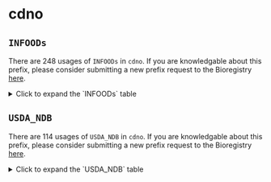 # cdno

## `INFOODs`

There are 248 usages of `INFOODs` in `cdno`.
If you are knowledgable about this prefix, please consider submitting a new prefix
request to the Bioregistry [here](https://github.com/biopragmatics/bioregistry/issues/new?assignees=cthoyt&labels=New%2CPrefix&template=new-prefix.yml&title=%5BResource%5D%3A%20INFOODs).

<details>
<summary>Click to expand the `INFOODs` table</summary>

| curie               |   usages | nodes                                                                                                                                                                                                                                                                                                                |
|---------------------|----------|----------------------------------------------------------------------------------------------------------------------------------------------------------------------------------------------------------------------------------------------------------------------------------------------------------------------|
| INFOODs: GLUS       |        8 | [CDNO:0200013](http://purl.obolibrary.org/obo/CDNO_0200013), [CDNO:0200482](http://purl.obolibrary.org/obo/CDNO_0200482), [CDNO:0200483](http://purl.obolibrary.org/obo/CDNO_0200483), [CDNO:0200484](http://purl.obolibrary.org/obo/CDNO_0200484), [CDNO:0200486](http://purl.obolibrary.org/obo/CDNO_0200486), ... |
| INFOODs: XYLFB      |        5 | [CDNO:0200019](http://purl.obolibrary.org/obo/CDNO_0200019), [CDNO:0200492](http://purl.obolibrary.org/obo/CDNO_0200492), [CDNO:0200510](http://purl.obolibrary.org/obo/CDNO_0200510), [CDNO:0200512](http://purl.obolibrary.org/obo/CDNO_0200512), [CDNO:0200516](http://purl.obolibrary.org/obo/CDNO_0200516), ... |
| INFOODs: GALS       |        5 | [CDNO:0200021](http://purl.obolibrary.org/obo/CDNO_0200021), [CDNO:0200494](http://purl.obolibrary.org/obo/CDNO_0200494), [CDNO:0200496](http://purl.obolibrary.org/obo/CDNO_0200496), [CDNO:0200500](http://purl.obolibrary.org/obo/CDNO_0200500), [CDNO:0200504](http://purl.obolibrary.org/obo/CDNO_0200504), ... |
| INFOODs: FRUS       |        5 | [CDNO:0200485](http://purl.obolibrary.org/obo/CDNO_0200485), [CDNO:0200498](http://purl.obolibrary.org/obo/CDNO_0200498), [CDNO:0200502](http://purl.obolibrary.org/obo/CDNO_0200502), [CDNO:0200506](http://purl.obolibrary.org/obo/CDNO_0200506), [CDNO:0200518](http://purl.obolibrary.org/obo/CDNO_0200518), ... |
| INFOODs: GLUFB      |        4 | [CDNO:0200507](http://purl.obolibrary.org/obo/CDNO_0200507), [CDNO:0200509](http://purl.obolibrary.org/obo/CDNO_0200509), [CDNO:0200511](http://purl.obolibrary.org/obo/CDNO_0200511), [CDNO:0200513](http://purl.obolibrary.org/obo/CDNO_0200513)                                                                   |
| INFOODs: GALAAC     |        3 | [CDNO:0200017](http://purl.obolibrary.org/obo/CDNO_0200017), [CDNO:0200487](http://purl.obolibrary.org/obo/CDNO_0200487), [CDNO:0200490](http://purl.obolibrary.org/obo/CDNO_0200490)                                                                                                                                |
| INFOODs: MANFB      |        3 | [CDNO:0200022](http://purl.obolibrary.org/obo/CDNO_0200022), [CDNO:0200508](http://purl.obolibrary.org/obo/CDNO_0200508), [CDNO:0200514](http://purl.obolibrary.org/obo/CDNO_0200514)                                                                                                                                |
| INFOODs: RAFS       |        3 | [CDNO:0200029](http://purl.obolibrary.org/obo/CDNO_0200029), [CDNO:0200030](http://purl.obolibrary.org/obo/CDNO_0200030), [CDNO:0200495](http://purl.obolibrary.org/obo/CDNO_0200495)                                                                                                                                |
| INFOODs: TAN        |        3 | [CDNO:0200222](http://purl.obolibrary.org/obo/CDNO_0200222), [CDNO:0200224](http://purl.obolibrary.org/obo/CDNO_0200224), [CDNO:0200225](http://purl.obolibrary.org/obo/CDNO_0200225)                                                                                                                                |
| INFOODs: INULN      |        2 | [CDNO:0200011](http://purl.obolibrary.org/obo/CDNO_0200011), [CDNO:0200517](http://purl.obolibrary.org/obo/CDNO_0200517)                                                                                                                                                                                             |
| INFOODs: FUCOS      |        2 | [CDNO:0200018](http://purl.obolibrary.org/obo/CDNO_0200018), [CDNO:0200491](http://purl.obolibrary.org/obo/CDNO_0200491)                                                                                                                                                                                             |
| INFOODs: ARAFB      |        2 | [CDNO:0200020](http://purl.obolibrary.org/obo/CDNO_0200020), [CDNO:0200515](http://purl.obolibrary.org/obo/CDNO_0200515)                                                                                                                                                                                             |
| INFOODs: VERS       |        2 | [CDNO:0200032](http://purl.obolibrary.org/obo/CDNO_0200032), [CDNO:0200503](http://purl.obolibrary.org/obo/CDNO_0200503)                                                                                                                                                                                             |
| INFOODs: CARTB      |        2 | [CDNO:0200198](http://purl.obolibrary.org/obo/CDNO_0200198), [CDNO:0200199](http://purl.obolibrary.org/obo/CDNO_0200199)                                                                                                                                                                                             |
| INFOODs: EPICATEGC  |        2 | [CDNO:0200231](http://purl.obolibrary.org/obo/CDNO_0200231), [CDNO:0200326](http://purl.obolibrary.org/obo/CDNO_0200326)                                                                                                                                                                                             |
| INFOODs: FLAVD      |        2 | [CDNO:0200268](http://purl.obolibrary.org/obo/CDNO_0200268), [CDNO:0200269](http://purl.obolibrary.org/obo/CDNO_0200269)                                                                                                                                                                                             |
| INFOODs: GALCATEGC  |        2 | [CDNO:0200321](http://purl.obolibrary.org/obo/CDNO_0200321), [CDNO:0200324](http://purl.obolibrary.org/obo/CDNO_0200324)                                                                                                                                                                                             |
| INFOODs: EPICATEC   |        2 | [CDNO:0200322](http://purl.obolibrary.org/obo/CDNO_0200322), [CDNO:0200323](http://purl.obolibrary.org/obo/CDNO_0200323)                                                                                                                                                                                             |
| INFOODs: ARAN       |        2 | [CDNO:0200454](http://purl.obolibrary.org/obo/CDNO_0200454), [CDNO:0200479](http://purl.obolibrary.org/obo/CDNO_0200479)                                                                                                                                                                                             |
| INFOODs: GALMN      |        2 | [CDNO:0200459](http://purl.obolibrary.org/obo/CDNO_0200459), [CDNO:0200480](http://purl.obolibrary.org/obo/CDNO_0200480)                                                                                                                                                                                             |
| INFOODs: AMYP       |        2 | [CDNO:0200460](http://purl.obolibrary.org/obo/CDNO_0200460), [CDNO:0200469](http://purl.obolibrary.org/obo/CDNO_0200469)                                                                                                                                                                                             |
| INFOODs: AMYS       |        2 | [CDNO:0200461](http://purl.obolibrary.org/obo/CDNO_0200461), [CDNO:0200470](http://purl.obolibrary.org/obo/CDNO_0200470)                                                                                                                                                                                             |
| INFOODs: MANN       |        2 | [CDNO:0200463](http://purl.obolibrary.org/obo/CDNO_0200463), [CDNO:0200473](http://purl.obolibrary.org/obo/CDNO_0200473)                                                                                                                                                                                             |
| INFOODs: GALTN      |        2 | [CDNO:0200466](http://purl.obolibrary.org/obo/CDNO_0200466), [CDNO:0200481](http://purl.obolibrary.org/obo/CDNO_0200481)                                                                                                                                                                                             |
| INFOODs: XYLN       |        2 | [CDNO:0200467](http://purl.obolibrary.org/obo/CDNO_0200467), [CDNO:0200474](http://purl.obolibrary.org/obo/CDNO_0200474)                                                                                                                                                                                             |
| INFOODs: WATER      |        1 | [CDNO:0200002](http://purl.obolibrary.org/obo/CDNO_0200002)                                                                                                                                                                                                                                                          |
| INFOODs: DM         |        1 | [CDNO:0200003](http://purl.obolibrary.org/obo/CDNO_0200003)                                                                                                                                                                                                                                                          |
| INFOODs: ASH        |        1 | [CDNO:0200004](http://purl.obolibrary.org/obo/CDNO_0200004)                                                                                                                                                                                                                                                          |
| INFOODs: POLYSAC    |        1 | [CDNO:0200006](http://purl.obolibrary.org/obo/CDNO_0200006)                                                                                                                                                                                                                                                          |
| INFOODs: STARCH     |        1 | [CDNO:0200007](http://purl.obolibrary.org/obo/CDNO_0200007)                                                                                                                                                                                                                                                          |
| INFOODs: PECT       |        1 | [CDNO:0200008](http://purl.obolibrary.org/obo/CDNO_0200008)                                                                                                                                                                                                                                                          |
| INFOODs: CELLU      |        1 | [CDNO:0200009](http://purl.obolibrary.org/obo/CDNO_0200009)                                                                                                                                                                                                                                                          |
| INFOODs: HEMCEL     |        1 | [CDNO:0200010](http://purl.obolibrary.org/obo/CDNO_0200010)                                                                                                                                                                                                                                                          |
| INFOODs: MNSAC      |        1 | [CDNO:0200012](http://purl.obolibrary.org/obo/CDNO_0200012)                                                                                                                                                                                                                                                          |
| INFOODs: FRUFB      |        1 | [CDNO:0200014](http://purl.obolibrary.org/obo/CDNO_0200014)                                                                                                                                                                                                                                                          |
| INFOODs: RHAFB      |        1 | [CDNO:0200015](http://purl.obolibrary.org/obo/CDNO_0200015)                                                                                                                                                                                                                                                          |
| INFOODs: RIBS       |        1 | [CDNO:0200023](http://purl.obolibrary.org/obo/CDNO_0200023)                                                                                                                                                                                                                                                          |
| INFOODs: DISAC      |        1 | [CDNO:0200024](http://purl.obolibrary.org/obo/CDNO_0200024)                                                                                                                                                                                                                                                          |
| INFOODs: SUCS       |        1 | [CDNO:0200025](http://purl.obolibrary.org/obo/CDNO_0200025)                                                                                                                                                                                                                                                          |
| INFOODs: TRES       |        1 | [CDNO:0200026](http://purl.obolibrary.org/obo/CDNO_0200026)                                                                                                                                                                                                                                                          |
| INFOODs: MALS       |        1 | [CDNO:0200027](http://purl.obolibrary.org/obo/CDNO_0200027)                                                                                                                                                                                                                                                          |
| INFOODs: OLSAC      |        1 | [CDNO:0200028](http://purl.obolibrary.org/obo/CDNO_0200028)                                                                                                                                                                                                                                                          |
| INFOODs: STASM      |        1 | [CDNO:0200031](http://purl.obolibrary.org/obo/CDNO_0200031)                                                                                                                                                                                                                                                          |
| INFOODs: CHOAVL-    |        1 | [CDNO:0200033](http://purl.obolibrary.org/obo/CDNO_0200033)                                                                                                                                                                                                                                                          |
| INFOODs: SUGAR      |        1 | [CDNO:0200034](http://purl.obolibrary.org/obo/CDNO_0200034)                                                                                                                                                                                                                                                          |
| INFOODs: FIBC       |        1 | [CDNO:0200035](http://purl.obolibrary.org/obo/CDNO_0200035)                                                                                                                                                                                                                                                          |
| INFOODs: FIBGLCSSOL |        1 | [CDNO:0200036](http://purl.obolibrary.org/obo/CDNO_0200036)                                                                                                                                                                                                                                                          |
| INFOODs: STARES4    |        1 | [CDNO:0200037](http://purl.obolibrary.org/obo/CDNO_0200037)                                                                                                                                                                                                                                                          |
| INFOODs: FIBINS     |        1 | [CDNO:0200038](http://purl.obolibrary.org/obo/CDNO_0200038)                                                                                                                                                                                                                                                          |
| INFOODs: FRUTNM     |        1 | [CDNO:0200039](http://purl.obolibrary.org/obo/CDNO_0200039)                                                                                                                                                                                                                                                          |
| INFOODs: PROT-      |        1 | [CDNO:0200040](http://purl.obolibrary.org/obo/CDNO_0200040)                                                                                                                                                                                                                                                          |
| INFOODs: PROTA      |        1 | [CDNO:0200041](http://purl.obolibrary.org/obo/CDNO_0200041)                                                                                                                                                                                                                                                          |
| INFOODs: ALBU       |        1 | [CDNO:0200042](http://purl.obolibrary.org/obo/CDNO_0200042)                                                                                                                                                                                                                                                          |
| INFOODs: GLOB       |        1 | [CDNO:0200043](http://purl.obolibrary.org/obo/CDNO_0200043)                                                                                                                                                                                                                                                          |
| INFOODs: GLUTN      |        1 | [CDNO:0200046](http://purl.obolibrary.org/obo/CDNO_0200046)                                                                                                                                                                                                                                                          |
| INFOODs: ALA        |        1 | [CDNO:0200047](http://purl.obolibrary.org/obo/CDNO_0200047)                                                                                                                                                                                                                                                          |
| INFOODs: ARG        |        1 | [CDNO:0200048](http://purl.obolibrary.org/obo/CDNO_0200048)                                                                                                                                                                                                                                                          |
| INFOODs: ASN        |        1 | [CDNO:0200049](http://purl.obolibrary.org/obo/CDNO_0200049)                                                                                                                                                                                                                                                          |
| INFOODs: ASP        |        1 | [CDNO:0200050](http://purl.obolibrary.org/obo/CDNO_0200050)                                                                                                                                                                                                                                                          |
| INFOODs: CYSTE      |        1 | [CDNO:0200051](http://purl.obolibrary.org/obo/CDNO_0200051)                                                                                                                                                                                                                                                          |
| INFOODs: GLU        |        1 | [CDNO:0200052](http://purl.obolibrary.org/obo/CDNO_0200052)                                                                                                                                                                                                                                                          |
| INFOODs: GLN        |        1 | [CDNO:0200053](http://purl.obolibrary.org/obo/CDNO_0200053)                                                                                                                                                                                                                                                          |
| INFOODs: GLY        |        1 | [CDNO:0200054](http://purl.obolibrary.org/obo/CDNO_0200054)                                                                                                                                                                                                                                                          |
| INFOODs: HIS        |        1 | [CDNO:0200055](http://purl.obolibrary.org/obo/CDNO_0200055)                                                                                                                                                                                                                                                          |
| INFOODs: HYP        |        1 | [CDNO:0200056](http://purl.obolibrary.org/obo/CDNO_0200056)                                                                                                                                                                                                                                                          |
| INFOODs: ILE        |        1 | [CDNO:0200057](http://purl.obolibrary.org/obo/CDNO_0200057)                                                                                                                                                                                                                                                          |
| INFOODs: LEU        |        1 | [CDNO:0200058](http://purl.obolibrary.org/obo/CDNO_0200058)                                                                                                                                                                                                                                                          |
| INFOODs: LYS        |        1 | [CDNO:0200059](http://purl.obolibrary.org/obo/CDNO_0200059)                                                                                                                                                                                                                                                          |
| INFOODs: MET        |        1 | [CDNO:0200060](http://purl.obolibrary.org/obo/CDNO_0200060)                                                                                                                                                                                                                                                          |
| INFOODs: PHE        |        1 | [CDNO:0200061](http://purl.obolibrary.org/obo/CDNO_0200061)                                                                                                                                                                                                                                                          |
| INFOODs: PRO        |        1 | [CDNO:0200062](http://purl.obolibrary.org/obo/CDNO_0200062)                                                                                                                                                                                                                                                          |
| INFOODs: SER        |        1 | [CDNO:0200063](http://purl.obolibrary.org/obo/CDNO_0200063)                                                                                                                                                                                                                                                          |
| INFOODs: THR        |        1 | [CDNO:0200064](http://purl.obolibrary.org/obo/CDNO_0200064)                                                                                                                                                                                                                                                          |
| INFOODs: TRP        |        1 | [CDNO:0200065](http://purl.obolibrary.org/obo/CDNO_0200065)                                                                                                                                                                                                                                                          |
| INFOODs: TYR        |        1 | [CDNO:0200066](http://purl.obolibrary.org/obo/CDNO_0200066)                                                                                                                                                                                                                                                          |
| INFOODs: VAL        |        1 | [CDNO:0200067](http://purl.obolibrary.org/obo/CDNO_0200067)                                                                                                                                                                                                                                                          |
| INFOODs: FATPL      |        1 | [CDNO:0200068](http://purl.obolibrary.org/obo/CDNO_0200068)                                                                                                                                                                                                                                                          |
| INFOODs: DGLY       |        1 | [CDNO:0200069](http://purl.obolibrary.org/obo/CDNO_0200069)                                                                                                                                                                                                                                                          |
| INFOODs: FACIS      |        1 | [CDNO:0200070](http://purl.obolibrary.org/obo/CDNO_0200070)                                                                                                                                                                                                                                                          |
| INFOODs: PROPAC     |        1 | [CDNO:0200082](http://purl.obolibrary.org/obo/CDNO_0200082)                                                                                                                                                                                                                                                          |
| INFOODs: FATRN      |        1 | [CDNO:0200111](http://purl.obolibrary.org/obo/CDNO_0200111)                                                                                                                                                                                                                                                          |
| INFOODs: CAPSA      |        1 | [CDNO:0200112](http://purl.obolibrary.org/obo/CDNO_0200112)                                                                                                                                                                                                                                                          |
| INFOODs: PHOLIP     |        1 | [CDNO:0200113](http://purl.obolibrary.org/obo/CDNO_0200113)                                                                                                                                                                                                                                                          |
| INFOODs: CHLNP      |        1 | [CDNO:0200114](http://purl.obolibrary.org/obo/CDNO_0200114)                                                                                                                                                                                                                                                          |
| INFOODs: PHOETHN    |        1 | [CDNO:0200115](http://purl.obolibrary.org/obo/CDNO_0200115)                                                                                                                                                                                                                                                          |
| INFOODs: PHOSER     |        1 | [CDNO:0200116](http://purl.obolibrary.org/obo/CDNO_0200116)                                                                                                                                                                                                                                                          |
| INFOODs: PHOINOTL   |        1 | [CDNO:0200117](http://purl.obolibrary.org/obo/CDNO_0200117)                                                                                                                                                                                                                                                          |
| INFOODs: GLYLIP     |        1 | [CDNO:0200119](http://purl.obolibrary.org/obo/CDNO_0200119)                                                                                                                                                                                                                                                          |
| INFOODs: STEOTH     |        1 | [CDNO:0200121](http://purl.obolibrary.org/obo/CDNO_0200121)                                                                                                                                                                                                                                                          |
| INFOODs: CHOLEST    |        1 | [CDNO:0200123](http://purl.obolibrary.org/obo/CDNO_0200123)                                                                                                                                                                                                                                                          |
| INFOODs: PHYSTR     |        1 | [CDNO:0200125](http://purl.obolibrary.org/obo/CDNO_0200125)                                                                                                                                                                                                                                                          |
| INFOODs: AVEDT      |        1 | [CDNO:0200126](http://purl.obolibrary.org/obo/CDNO_0200126)                                                                                                                                                                                                                                                          |
| INFOODs: AVED5      |        1 | [CDNO:0200127](http://purl.obolibrary.org/obo/CDNO_0200127)                                                                                                                                                                                                                                                          |
| INFOODs: AVED7      |        1 | [CDNO:0200128](http://purl.obolibrary.org/obo/CDNO_0200128)                                                                                                                                                                                                                                                          |
| INFOODs: BRASTR     |        1 | [CDNO:0200129](http://purl.obolibrary.org/obo/CDNO_0200129)                                                                                                                                                                                                                                                          |
| INFOODs: CAMT       |        1 | [CDNO:0200130](http://purl.obolibrary.org/obo/CDNO_0200130)                                                                                                                                                                                                                                                          |
| INFOODs: ERGSTR     |        1 | [CDNO:0200131](http://purl.obolibrary.org/obo/CDNO_0200131)                                                                                                                                                                                                                                                          |
| INFOODs: SITSTR     |        1 | [CDNO:0200132](http://purl.obolibrary.org/obo/CDNO_0200132)                                                                                                                                                                                                                                                          |
| INFOODs: STGSTR     |        1 | [CDNO:0200134](http://purl.obolibrary.org/obo/CDNO_0200134)                                                                                                                                                                                                                                                          |
| INFOODs: STID7      |        1 | [CDNO:0200135](http://purl.obolibrary.org/obo/CDNO_0200135)                                                                                                                                                                                                                                                          |
| INFOODs: CA         |        1 | [CDNO:0200138](http://purl.obolibrary.org/obo/CDNO_0200138)                                                                                                                                                                                                                                                          |
| INFOODs: CLD        |        1 | [CDNO:0200139](http://purl.obolibrary.org/obo/CDNO_0200139)                                                                                                                                                                                                                                                          |
| INFOODs: NAM        |        1 | [CDNO:0200141](http://purl.obolibrary.org/obo/CDNO_0200141)                                                                                                                                                                                                                                                          |
| INFOODs: K          |        1 | [CDNO:0200143](http://purl.obolibrary.org/obo/CDNO_0200143)                                                                                                                                                                                                                                                          |
| INFOODs: NA         |        1 | [CDNO:0200144](http://purl.obolibrary.org/obo/CDNO_0200144)                                                                                                                                                                                                                                                          |
| INFOODs: S          |        1 | [CDNO:0200145](http://purl.obolibrary.org/obo/CDNO_0200145)                                                                                                                                                                                                                                                          |
| INFOODs: AL         |        1 | [CDNO:0200147](http://purl.obolibrary.org/obo/CDNO_0200147)                                                                                                                                                                                                                                                          |
| INFOODs: SB         |        1 | [CDNO:0200148](http://purl.obolibrary.org/obo/CDNO_0200148)                                                                                                                                                                                                                                                          |
| INFOODs: AS         |        1 | [CDNO:0200149](http://purl.obolibrary.org/obo/CDNO_0200149)                                                                                                                                                                                                                                                          |
| INFOODs: B          |        1 | [CDNO:0200150](http://purl.obolibrary.org/obo/CDNO_0200150)                                                                                                                                                                                                                                                          |
| INFOODs: CD         |        1 | [CDNO:0200151](http://purl.obolibrary.org/obo/CDNO_0200151)                                                                                                                                                                                                                                                          |
| INFOODs: CR         |        1 | [CDNO:0200152](http://purl.obolibrary.org/obo/CDNO_0200152)                                                                                                                                                                                                                                                          |
| INFOODs: CO         |        1 | [CDNO:0200153](http://purl.obolibrary.org/obo/CDNO_0200153)                                                                                                                                                                                                                                                          |
| INFOODs: CU         |        1 | [CDNO:0200154](http://purl.obolibrary.org/obo/CDNO_0200154)                                                                                                                                                                                                                                                          |
| INFOODs: FD         |        1 | [CDNO:0200155](http://purl.obolibrary.org/obo/CDNO_0200155)                                                                                                                                                                                                                                                          |
| INFOODs: ID         |        1 | [CDNO:0200156](http://purl.obolibrary.org/obo/CDNO_0200156)                                                                                                                                                                                                                                                          |
| INFOODs: FE         |        1 | [CDNO:0200157](http://purl.obolibrary.org/obo/CDNO_0200157)                                                                                                                                                                                                                                                          |
| INFOODs: PB         |        1 | [CDNO:0200158](http://purl.obolibrary.org/obo/CDNO_0200158)                                                                                                                                                                                                                                                          |
| INFOODs: LI         |        1 | [CDNO:0200159](http://purl.obolibrary.org/obo/CDNO_0200159)                                                                                                                                                                                                                                                          |
| INFOODs: MN         |        1 | [CDNO:0200160](http://purl.obolibrary.org/obo/CDNO_0200160)                                                                                                                                                                                                                                                          |
| INFOODs: HG         |        1 | [CDNO:0200161](http://purl.obolibrary.org/obo/CDNO_0200161)                                                                                                                                                                                                                                                          |
| INFOODs: MO         |        1 | [CDNO:0200162](http://purl.obolibrary.org/obo/CDNO_0200162)                                                                                                                                                                                                                                                          |
| INFOODs: NI         |        1 | [CDNO:0200163](http://purl.obolibrary.org/obo/CDNO_0200163)                                                                                                                                                                                                                                                          |
| INFOODs: RB         |        1 | [CDNO:0200164](http://purl.obolibrary.org/obo/CDNO_0200164)                                                                                                                                                                                                                                                          |
| INFOODs: SE         |        1 | [CDNO:0200165](http://purl.obolibrary.org/obo/CDNO_0200165)                                                                                                                                                                                                                                                          |
| INFOODs: SR         |        1 | [CDNO:0200166](http://purl.obolibrary.org/obo/CDNO_0200166)                                                                                                                                                                                                                                                          |
| INFOODs: SN         |        1 | [CDNO:0200167](http://purl.obolibrary.org/obo/CDNO_0200167)                                                                                                                                                                                                                                                          |
| INFOODs: TI         |        1 | [CDNO:0200168](http://purl.obolibrary.org/obo/CDNO_0200168)                                                                                                                                                                                                                                                          |
| INFOODs: V          |        1 | [CDNO:0200169](http://purl.obolibrary.org/obo/CDNO_0200169)                                                                                                                                                                                                                                                          |
| INFOODs: ZN         |        1 | [CDNO:0200170](http://purl.obolibrary.org/obo/CDNO_0200170)                                                                                                                                                                                                                                                          |
| INFOODs: BA         |        1 | [CDNO:0200171](http://purl.obolibrary.org/obo/CDNO_0200171)                                                                                                                                                                                                                                                          |
| INFOODs: CS         |        1 | [CDNO:0200172](http://purl.obolibrary.org/obo/CDNO_0200172)                                                                                                                                                                                                                                                          |
| INFOODs: BI         |        1 | [CDNO:0200173](http://purl.obolibrary.org/obo/CDNO_0200173)                                                                                                                                                                                                                                                          |
| INFOODs: LA         |        1 | [CDNO:0200174](http://purl.obolibrary.org/obo/CDNO_0200174)                                                                                                                                                                                                                                                          |
| INFOODs: NACL       |        1 | [CDNO:0200175](http://purl.obolibrary.org/obo/CDNO_0200175)                                                                                                                                                                                                                                                          |
| INFOODs: NITRI      |        1 | [CDNO:0200177](http://purl.obolibrary.org/obo/CDNO_0200177)                                                                                                                                                                                                                                                          |
| INFOODs: BRD        |        1 | [CDNO:0200178](http://purl.obolibrary.org/obo/CDNO_0200178)                                                                                                                                                                                                                                                          |
| INFOODs: THIA-      |        1 | [CDNO:0200184](http://purl.obolibrary.org/obo/CDNO_0200184)                                                                                                                                                                                                                                                          |
| INFOODs: RIBF       |        1 | [CDNO:0200185](http://purl.obolibrary.org/obo/CDNO_0200185)                                                                                                                                                                                                                                                          |
| INFOODs: NIA-       |        1 | [CDNO:0200186](http://purl.obolibrary.org/obo/CDNO_0200186)                                                                                                                                                                                                                                                          |
| INFOODs: PANTAC     |        1 | [CDNO:0200187](http://purl.obolibrary.org/obo/CDNO_0200187)                                                                                                                                                                                                                                                          |
| INFOODs: PYRXN      |        1 | [CDNO:0200188](http://purl.obolibrary.org/obo/CDNO_0200188)                                                                                                                                                                                                                                                          |
| INFOODs: BIOT       |        1 | [CDNO:0200189](http://purl.obolibrary.org/obo/CDNO_0200189)                                                                                                                                                                                                                                                          |
| INFOODs: FOLAC      |        1 | [CDNO:0200190](http://purl.obolibrary.org/obo/CDNO_0200190)                                                                                                                                                                                                                                                          |
| INFOODs: VITC-      |        1 | [CDNO:0200192](http://purl.obolibrary.org/obo/CDNO_0200192)                                                                                                                                                                                                                                                          |
| INFOODs: ASCL       |        1 | [CDNO:0200193](http://purl.obolibrary.org/obo/CDNO_0200193)                                                                                                                                                                                                                                                          |
| INFOODs: VITA       |        1 | [CDNO:0200195](http://purl.obolibrary.org/obo/CDNO_0200195)                                                                                                                                                                                                                                                          |
| INFOODs: CARTOID    |        1 | [CDNO:0200196](http://purl.obolibrary.org/obo/CDNO_0200196)                                                                                                                                                                                                                                                          |
| INFOODs: CARTA      |        1 | [CDNO:0200197](http://purl.obolibrary.org/obo/CDNO_0200197)                                                                                                                                                                                                                                                          |
| INFOODs: CARTBCIS   |        1 | [CDNO:0200200](http://purl.obolibrary.org/obo/CDNO_0200200)                                                                                                                                                                                                                                                          |
| INFOODs: VITD-      |        1 | [CDNO:0200201](http://purl.obolibrary.org/obo/CDNO_0200201)                                                                                                                                                                                                                                                          |
| INFOODs: VITE-      |        1 | [CDNO:0200203](http://purl.obolibrary.org/obo/CDNO_0200203)                                                                                                                                                                                                                                                          |
| INFOODs: TOCPHT     |        1 | [CDNO:0200204](http://purl.obolibrary.org/obo/CDNO_0200204)                                                                                                                                                                                                                                                          |
| INFOODs: TOCPHA     |        1 | [CDNO:0200205](http://purl.obolibrary.org/obo/CDNO_0200205)                                                                                                                                                                                                                                                          |
| INFOODs: TOCPHB     |        1 | [CDNO:0200206](http://purl.obolibrary.org/obo/CDNO_0200206)                                                                                                                                                                                                                                                          |
| INFOODs: TOCPHG     |        1 | [CDNO:0200207](http://purl.obolibrary.org/obo/CDNO_0200207)                                                                                                                                                                                                                                                          |
| INFOODs: TOCPHD     |        1 | [CDNO:0200208](http://purl.obolibrary.org/obo/CDNO_0200208)                                                                                                                                                                                                                                                          |
| INFOODs: TOCTRT     |        1 | [CDNO:0200209](http://purl.obolibrary.org/obo/CDNO_0200209)                                                                                                                                                                                                                                                          |
| INFOODs: TOCTRA     |        1 | [CDNO:0200210](http://purl.obolibrary.org/obo/CDNO_0200210)                                                                                                                                                                                                                                                          |
| INFOODs: TOCTRB     |        1 | [CDNO:0200211](http://purl.obolibrary.org/obo/CDNO_0200211)                                                                                                                                                                                                                                                          |
| INFOODs: TOCTRG     |        1 | [CDNO:0200212](http://purl.obolibrary.org/obo/CDNO_0200212)                                                                                                                                                                                                                                                          |
| INFOODs: TOCTRD     |        1 | [CDNO:0200213](http://purl.obolibrary.org/obo/CDNO_0200213)                                                                                                                                                                                                                                                          |
| INFOODs: VITK       |        1 | [CDNO:0200214](http://purl.obolibrary.org/obo/CDNO_0200214)                                                                                                                                                                                                                                                          |
| INFOODs: CAFFN      |        1 | [CDNO:0200217](http://purl.obolibrary.org/obo/CDNO_0200217)                                                                                                                                                                                                                                                          |
| INFOODs: THEBRN     |        1 | [CDNO:0200219](http://purl.obolibrary.org/obo/CDNO_0200219)                                                                                                                                                                                                                                                          |
| INFOODs: POLYPHENT  |        1 | [CDNO:0200221](http://purl.obolibrary.org/obo/CDNO_0200221)                                                                                                                                                                                                                                                          |
| INFOODs: CHLRAC     |        1 | [CDNO:0200223](http://purl.obolibrary.org/obo/CDNO_0200223)                                                                                                                                                                                                                                                          |
| INFOODs: ELLAC      |        1 | [CDNO:0200226](http://purl.obolibrary.org/obo/CDNO_0200226)                                                                                                                                                                                                                                                          |
| INFOODs: GALLAC     |        1 | [CDNO:0200233](http://purl.obolibrary.org/obo/CDNO_0200233)                                                                                                                                                                                                                                                          |
| INFOODs: SALAC      |        1 | [CDNO:0200235](http://purl.obolibrary.org/obo/CDNO_0200235)                                                                                                                                                                                                                                                          |
| INFOODs: VANAC      |        1 | [CDNO:0200237](http://purl.obolibrary.org/obo/CDNO_0200237)                                                                                                                                                                                                                                                          |
| INFOODs: SYRAC      |        1 | [CDNO:0200238](http://purl.obolibrary.org/obo/CDNO_0200238)                                                                                                                                                                                                                                                          |
| INFOODs: CAFFAC     |        1 | [CDNO:0200243](http://purl.obolibrary.org/obo/CDNO_0200243)                                                                                                                                                                                                                                                          |
| INFOODs: SINPAC     |        1 | [CDNO:0200244](http://purl.obolibrary.org/obo/CDNO_0200244)                                                                                                                                                                                                                                                          |
| INFOODs: PCHOUAC    |        1 | [CDNO:0200248](http://purl.obolibrary.org/obo/CDNO_0200248)                                                                                                                                                                                                                                                          |
| INFOODs: FERAC      |        1 | [CDNO:0200251](http://purl.obolibrary.org/obo/CDNO_0200251)                                                                                                                                                                                                                                                          |
| INFOODs: MALVIDIN   |        1 | [CDNO:0200270](http://purl.obolibrary.org/obo/CDNO_0200270)                                                                                                                                                                                                                                                          |
| INFOODs: KAEMF      |        1 | [CDNO:0200271](http://purl.obolibrary.org/obo/CDNO_0200271)                                                                                                                                                                                                                                                          |
| INFOODs: HESPT      |        1 | [CDNO:0200278](http://purl.obolibrary.org/obo/CDNO_0200278)                                                                                                                                                                                                                                                          |
| INFOODs: HESPD      |        1 | [CDNO:0200279](http://purl.obolibrary.org/obo/CDNO_0200279)                                                                                                                                                                                                                                                          |
| INFOODs: NARING     |        1 | [CDNO:0200282](http://purl.obolibrary.org/obo/CDNO_0200282)                                                                                                                                                                                                                                                          |
| INFOODs: NARIN      |        1 | [CDNO:0200283](http://purl.obolibrary.org/obo/CDNO_0200283)                                                                                                                                                                                                                                                          |
| INFOODs: NARIR      |        1 | [CDNO:0200284](http://purl.obolibrary.org/obo/CDNO_0200284)                                                                                                                                                                                                                                                          |
| INFOODs: APIGEN     |        1 | [CDNO:0200294](http://purl.obolibrary.org/obo/CDNO_0200294)                                                                                                                                                                                                                                                          |
| INFOODs: LUTEOL     |        1 | [CDNO:0200307](http://purl.obolibrary.org/obo/CDNO_0200307)                                                                                                                                                                                                                                                          |
| INFOODs: QUERCE     |        1 | [CDNO:0200311](http://purl.obolibrary.org/obo/CDNO_0200311)                                                                                                                                                                                                                                                          |
| INFOODs: TANGER     |        1 | [CDNO:0200315](http://purl.obolibrary.org/obo/CDNO_0200315)                                                                                                                                                                                                                                                          |
| INFOODs: CATECT     |        1 | [CDNO:0200319](http://purl.obolibrary.org/obo/CDNO_0200319)                                                                                                                                                                                                                                                          |
| INFOODs: EPICATECG3 |        1 | [CDNO:0200325](http://purl.obolibrary.org/obo/CDNO_0200325)                                                                                                                                                                                                                                                          |
| INFOODs: PROCYA     |        1 | [CDNO:0200332](http://purl.obolibrary.org/obo/CDNO_0200332)                                                                                                                                                                                                                                                          |
| INFOODs: ANTCYAN    |        1 | [CDNO:0200351](http://purl.obolibrary.org/obo/CDNO_0200351)                                                                                                                                                                                                                                                          |
| INFOODs: CYAD       |        1 | [CDNO:0200352](http://purl.obolibrary.org/obo/CDNO_0200352)                                                                                                                                                                                                                                                          |
| INFOODs: ISOFLVND   |        1 | [CDNO:0200370](http://purl.obolibrary.org/obo/CDNO_0200370)                                                                                                                                                                                                                                                          |
| INFOODs:DDZEIN      |        1 | [CDNO:0200375](http://purl.obolibrary.org/obo/CDNO_0200375)                                                                                                                                                                                                                                                          |
| INFOODs: GNSTEIN    |        1 | [CDNO:0200376](http://purl.obolibrary.org/obo/CDNO_0200376)                                                                                                                                                                                                                                                          |
| INFOODs: GLYCTEIN   |        1 | [CDNO:0200377](http://purl.obolibrary.org/obo/CDNO_0200377)                                                                                                                                                                                                                                                          |
| INFOODs: GNSTIN     |        1 | [CDNO:0200380](http://purl.obolibrary.org/obo/CDNO_0200380)                                                                                                                                                                                                                                                          |
| INFOODs: GLYCTN     |        1 | [CDNO:0200381](http://purl.obolibrary.org/obo/CDNO_0200381)                                                                                                                                                                                                                                                          |
| INFOODs: DAIDZNM    |        1 | [CDNO:0200383](http://purl.obolibrary.org/obo/CDNO_0200383)                                                                                                                                                                                                                                                          |
| INFOODs: GNSTINM    |        1 | [CDNO:0200384](http://purl.obolibrary.org/obo/CDNO_0200384)                                                                                                                                                                                                                                                          |
| INFOODs: GLYCTNM    |        1 | [CDNO:0200385](http://purl.obolibrary.org/obo/CDNO_0200385)                                                                                                                                                                                                                                                          |
| INFOODs: GLYCTNA    |        1 | [CDNO:0200386](http://purl.obolibrary.org/obo/CDNO_0200386)                                                                                                                                                                                                                                                          |
| INFOODs: COUMEST    |        1 | [CDNO:0200390](http://purl.obolibrary.org/obo/CDNO_0200390)                                                                                                                                                                                                                                                          |
| INFOODs: LIGNANS    |        1 | [CDNO:0200399](http://purl.obolibrary.org/obo/CDNO_0200399)                                                                                                                                                                                                                                                          |
| INFOODs: LIGN       |        1 | [CDNO:0200402](http://purl.obolibrary.org/obo/CDNO_0200402)                                                                                                                                                                                                                                                          |
| INFOODs: ZEA        |        1 | [CDNO:0200411](http://purl.obolibrary.org/obo/CDNO_0200411)                                                                                                                                                                                                                                                          |
| INFOODs: CRYPXA     |        1 | [CDNO:0200412](http://purl.obolibrary.org/obo/CDNO_0200412)                                                                                                                                                                                                                                                          |
| INFOODs: LUTN       |        1 | [CDNO:0200414](http://purl.obolibrary.org/obo/CDNO_0200414)                                                                                                                                                                                                                                                          |
| INFOODs: NEOX       |        1 | [CDNO:0200416](http://purl.obolibrary.org/obo/CDNO_0200416)                                                                                                                                                                                                                                                          |
| INFOODs: VIOLX      |        1 | [CDNO:0200417](http://purl.obolibrary.org/obo/CDNO_0200417)                                                                                                                                                                                                                                                          |
| INFOODs: LYCPN      |        1 | [CDNO:0200418](http://purl.obolibrary.org/obo/CDNO_0200418)                                                                                                                                                                                                                                                          |
| INFOODs: RETOL      |        1 | [CDNO:0200420](http://purl.obolibrary.org/obo/CDNO_0200420)                                                                                                                                                                                                                                                          |
| INFOODs: OA         |        1 | [CDNO:0200422](http://purl.obolibrary.org/obo/CDNO_0200422)                                                                                                                                                                                                                                                          |
| INFOODs: ACEAC      |        1 | [CDNO:0200423](http://purl.obolibrary.org/obo/CDNO_0200423)                                                                                                                                                                                                                                                          |
| INFOODs: CITAC      |        1 | [CDNO:0200424](http://purl.obolibrary.org/obo/CDNO_0200424)                                                                                                                                                                                                                                                          |
| INFOODs: LACAC      |        1 | [CDNO:0200425](http://purl.obolibrary.org/obo/CDNO_0200425)                                                                                                                                                                                                                                                          |
| INFOODs: LACACD     |        1 | [CDNO:0200426](http://purl.obolibrary.org/obo/CDNO_0200426)                                                                                                                                                                                                                                                          |
| INFOODs: LACACL     |        1 | [CDNO:0200427](http://purl.obolibrary.org/obo/CDNO_0200427)                                                                                                                                                                                                                                                          |
| INFOODs: MALAC      |        1 | [CDNO:0200428](http://purl.obolibrary.org/obo/CDNO_0200428)                                                                                                                                                                                                                                                          |
| INFOODs: OXALAC     |        1 | [CDNO:0200432](http://purl.obolibrary.org/obo/CDNO_0200432)                                                                                                                                                                                                                                                          |
| INFOODs: IP6        |        1 | [CDNO:0200433](http://purl.obolibrary.org/obo/CDNO_0200433)                                                                                                                                                                                                                                                          |
| INFOODs: QUINAC     |        1 | [CDNO:0200434](http://purl.obolibrary.org/obo/CDNO_0200434)                                                                                                                                                                                                                                                          |
| INFOODs: PYRAC      |        1 | [CDNO:0200435](http://purl.obolibrary.org/obo/CDNO_0200435)                                                                                                                                                                                                                                                          |
| INFOODs: SHIKAC     |        1 | [CDNO:0200436](http://purl.obolibrary.org/obo/CDNO_0200436)                                                                                                                                                                                                                                                          |
| INFOODs: SUCAC      |        1 | [CDNO:0200437](http://purl.obolibrary.org/obo/CDNO_0200437)                                                                                                                                                                                                                                                          |
| INFOODs: TARAC      |        1 | [CDNO:0200438](http://purl.obolibrary.org/obo/CDNO_0200438)                                                                                                                                                                                                                                                          |
| INFOODs: ISOCAC     |        1 | [CDNO:0200439](http://purl.obolibrary.org/obo/CDNO_0200439)                                                                                                                                                                                                                                                          |
| INFOODs: OXACAC     |        1 | [CDNO:0200440](http://purl.obolibrary.org/obo/CDNO_0200440)                                                                                                                                                                                                                                                          |
| INFOODs: INOTL      |        1 | [CDNO:0200441](http://purl.obolibrary.org/obo/CDNO_0200441)                                                                                                                                                                                                                                                          |
| INFOODs: BETN       |        1 | [CDNO:0200443](http://purl.obolibrary.org/obo/CDNO_0200443)                                                                                                                                                                                                                                                          |
| INFOODs: POLYL      |        1 | [CDNO:0200444](http://purl.obolibrary.org/obo/CDNO_0200444)                                                                                                                                                                                                                                                          |
| INFOODs: MANTL      |        1 | [CDNO:0200445](http://purl.obolibrary.org/obo/CDNO_0200445)                                                                                                                                                                                                                                                          |
| INFOODs: XYLTL      |        1 | [CDNO:0200446](http://purl.obolibrary.org/obo/CDNO_0200446)                                                                                                                                                                                                                                                          |
| INFOODs: CHOLNF     |        1 | [CDNO:0200448](http://purl.obolibrary.org/obo/CDNO_0200448)                                                                                                                                                                                                                                                          |
| INFOODs: FAPULC     |        1 | [CDNO:0200449](http://purl.obolibrary.org/obo/CDNO_0200449)                                                                                                                                                                                                                                                          |
| INFOODs: GLUMN      |        1 | [CDNO:0200450](http://purl.obolibrary.org/obo/CDNO_0200450)                                                                                                                                                                                                                                                          |
| INFOODs: GLYRL      |        1 | [CDNO:0200451](http://purl.obolibrary.org/obo/CDNO_0200451)                                                                                                                                                                                                                                                          |
| INFOODs: FASAT      |        1 | [CDNO:0200458](http://purl.obolibrary.org/obo/CDNO_0200458)                                                                                                                                                                                                                                                          |
| INFOODs: GLUMNM     |        1 | [CDNO:0200476](http://purl.obolibrary.org/obo/CDNO_0200476)                                                                                                                                                                                                                                                          |
| INFOODs: FRUTN      |        1 | [CDNO:0200478](http://purl.obolibrary.org/obo/CDNO_0200478)                                                                                                                                                                                                                                                          |
| INFOODs: RHAS       |        1 | [CDNO:0200488](http://purl.obolibrary.org/obo/CDNO_0200488)                                                                                                                                                                                                                                                          |
| INFOODs: ARAS       |        1 | [CDNO:0200493](http://purl.obolibrary.org/obo/CDNO_0200493)                                                                                                                                                                                                                                                          |
| INFOODs: STAS       |        1 | [CDNO:0200499](http://purl.obolibrary.org/obo/CDNO_0200499)                                                                                                                                                                                                                                                          |
| INFOODs: THIAHCL    |        1 | [CDNO:0200526](http://purl.obolibrary.org/obo/CDNO_0200526)                                                                                                                                                                                                                                                          |
| INFOODs: VITB6-     |        1 | [CDNO:0200530](http://purl.obolibrary.org/obo/CDNO_0200530)                                                                                                                                                                                                                                                          |
| INFOODs: FOLH4      |        1 | [CDNO:0200533](http://purl.obolibrary.org/obo/CDNO_0200533)                                                                                                                                                                                                                                                          |
| INFOODs: VITB12     |        1 | [CDNO:0200534](http://purl.obolibrary.org/obo/CDNO_0200534)                                                                                                                                                                                                                                                          |
| INFOODs: MK8        |        1 | [CDNO:0200542](http://purl.obolibrary.org/obo/CDNO_0200542)                                                                                                                                                                                                                                                          |

</details>

## `USDA_NDB`

There are 114 usages of `USDA_NDB` in `cdno`.
If you are knowledgable about this prefix, please consider submitting a new prefix
request to the Bioregistry [here](https://github.com/biopragmatics/bioregistry/issues/new?assignees=cthoyt&labels=New%2CPrefix&template=new-prefix.yml&title=%5BResource%5D%3A%20USDA_NDB).

<details>
<summary>Click to expand the `USDA_NDB` table</summary>

| curie          |   usages | nodes                                                                                                                                                                                                                                                                                                                |
|----------------|----------|----------------------------------------------------------------------------------------------------------------------------------------------------------------------------------------------------------------------------------------------------------------------------------------------------------------------|
| USDA_NDB: 1011 |       12 | [CDNO:0200013](http://purl.obolibrary.org/obo/CDNO_0200013), [CDNO:0200482](http://purl.obolibrary.org/obo/CDNO_0200482), [CDNO:0200483](http://purl.obolibrary.org/obo/CDNO_0200483), [CDNO:0200484](http://purl.obolibrary.org/obo/CDNO_0200484), [CDNO:0200486](http://purl.obolibrary.org/obo/CDNO_0200486), ... |
| USDA_NDB: 1012 |        6 | [CDNO:0200014](http://purl.obolibrary.org/obo/CDNO_0200014), [CDNO:0200485](http://purl.obolibrary.org/obo/CDNO_0200485), [CDNO:0200498](http://purl.obolibrary.org/obo/CDNO_0200498), [CDNO:0200502](http://purl.obolibrary.org/obo/CDNO_0200502), [CDNO:0200506](http://purl.obolibrary.org/obo/CDNO_0200506), ... |
| USDA_NDB: 1075 |        5 | [CDNO:0200021](http://purl.obolibrary.org/obo/CDNO_0200021), [CDNO:0200494](http://purl.obolibrary.org/obo/CDNO_0200494), [CDNO:0200496](http://purl.obolibrary.org/obo/CDNO_0200496), [CDNO:0200500](http://purl.obolibrary.org/obo/CDNO_0200500), [CDNO:0200504](http://purl.obolibrary.org/obo/CDNO_0200504), ... |
| USDA_NDB: 1038 |        3 | [CDNO:0200425](http://purl.obolibrary.org/obo/CDNO_0200425), [CDNO:0200426](http://purl.obolibrary.org/obo/CDNO_0200426), [CDNO:0200427](http://purl.obolibrary.org/obo/CDNO_0200427)                                                                                                                                |
| USDA_NDB: 1009 |        2 | [CDNO:0200007](http://purl.obolibrary.org/obo/CDNO_0200007), [CDNO:0200037](http://purl.obolibrary.org/obo/CDNO_0200037)                                                                                                                                                                                             |
| USDA_NDB: 1403 |        2 | [CDNO:0200011](http://purl.obolibrary.org/obo/CDNO_0200011), [CDNO:0200517](http://purl.obolibrary.org/obo/CDNO_0200517)                                                                                                                                                                                             |
| USDA_NDB: 1003 |        2 | [CDNO:0200040](http://purl.obolibrary.org/obo/CDNO_0200040), [CDNO:0200041](http://purl.obolibrary.org/obo/CDNO_0200041)                                                                                                                                                                                             |
| USDA_NDB: 1051 |        1 | [CDNO:0200002](http://purl.obolibrary.org/obo/CDNO_0200002)                                                                                                                                                                                                                                                          |
| USDA_NDB: 1007 |        1 | [CDNO:0200004](http://purl.obolibrary.org/obo/CDNO_0200004)                                                                                                                                                                                                                                                          |
| USDA_NDB: 1050 |        1 | [CDNO:0200005](http://purl.obolibrary.org/obo/CDNO_0200005)                                                                                                                                                                                                                                                          |
| USDA_NDB: 1081 |        1 | [CDNO:0200023](http://purl.obolibrary.org/obo/CDNO_0200023)                                                                                                                                                                                                                                                          |
| USDA_NDB: 1010 |        1 | [CDNO:0200025](http://purl.obolibrary.org/obo/CDNO_0200025)                                                                                                                                                                                                                                                          |
| USDA_NDB: 1014 |        1 | [CDNO:0200027](http://purl.obolibrary.org/obo/CDNO_0200027)                                                                                                                                                                                                                                                          |
| USDA_NDB: 1005 |        1 | [CDNO:0200033](http://purl.obolibrary.org/obo/CDNO_0200033)                                                                                                                                                                                                                                                          |
| USDA_NDB: 1063 |        1 | [CDNO:0200034](http://purl.obolibrary.org/obo/CDNO_0200034)                                                                                                                                                                                                                                                          |
| USDA_NDB: 2033 |        1 | [CDNO:0200035](http://purl.obolibrary.org/obo/CDNO_0200035)                                                                                                                                                                                                                                                          |
| USDA_NDB: 1082 |        1 | [CDNO:0200036](http://purl.obolibrary.org/obo/CDNO_0200036)                                                                                                                                                                                                                                                          |
| USDA_NDB: 1084 |        1 | [CDNO:0200038](http://purl.obolibrary.org/obo/CDNO_0200038)                                                                                                                                                                                                                                                          |
| USDA_NDB: 1222 |        1 | [CDNO:0200047](http://purl.obolibrary.org/obo/CDNO_0200047)                                                                                                                                                                                                                                                          |
| USDA_NDB: 1220 |        1 | [CDNO:0200048](http://purl.obolibrary.org/obo/CDNO_0200048)                                                                                                                                                                                                                                                          |
| USDA_NDB: 1223 |        1 | [CDNO:0200050](http://purl.obolibrary.org/obo/CDNO_0200050)                                                                                                                                                                                                                                                          |
| USDA_NDB: 1232 |        1 | [CDNO:0200051](http://purl.obolibrary.org/obo/CDNO_0200051)                                                                                                                                                                                                                                                          |
| USDA_NDB: 1224 |        1 | [CDNO:0200052](http://purl.obolibrary.org/obo/CDNO_0200052)                                                                                                                                                                                                                                                          |
| USDA_NDB: 1233 |        1 | [CDNO:0200053](http://purl.obolibrary.org/obo/CDNO_0200053)                                                                                                                                                                                                                                                          |
| USDA_NDB: 1225 |        1 | [CDNO:0200054](http://purl.obolibrary.org/obo/CDNO_0200054)                                                                                                                                                                                                                                                          |
| USDA_NDB: 1221 |        1 | [CDNO:0200055](http://purl.obolibrary.org/obo/CDNO_0200055)                                                                                                                                                                                                                                                          |
| USDA_NDB: 1228 |        1 | [CDNO:0200056](http://purl.obolibrary.org/obo/CDNO_0200056)                                                                                                                                                                                                                                                          |
| USDA_NDB: 1212 |        1 | [CDNO:0200057](http://purl.obolibrary.org/obo/CDNO_0200057)                                                                                                                                                                                                                                                          |
| USDA_NDB: 1213 |        1 | [CDNO:0200058](http://purl.obolibrary.org/obo/CDNO_0200058)                                                                                                                                                                                                                                                          |
| USDA_NDB: 1214 |        1 | [CDNO:0200059](http://purl.obolibrary.org/obo/CDNO_0200059)                                                                                                                                                                                                                                                          |
| USDA_NDB: 1215 |        1 | [CDNO:0200060](http://purl.obolibrary.org/obo/CDNO_0200060)                                                                                                                                                                                                                                                          |
| USDA_NDB: 1217 |        1 | [CDNO:0200061](http://purl.obolibrary.org/obo/CDNO_0200061)                                                                                                                                                                                                                                                          |
| USDA_NDB: 1226 |        1 | [CDNO:0200062](http://purl.obolibrary.org/obo/CDNO_0200062)                                                                                                                                                                                                                                                          |
| USDA_NDB: 1227 |        1 | [CDNO:0200063](http://purl.obolibrary.org/obo/CDNO_0200063)                                                                                                                                                                                                                                                          |
| USDA_NDB: 1211 |        1 | [CDNO:0200064](http://purl.obolibrary.org/obo/CDNO_0200064)                                                                                                                                                                                                                                                          |
| USDA_NDB: 1210 |        1 | [CDNO:0200065](http://purl.obolibrary.org/obo/CDNO_0200065)                                                                                                                                                                                                                                                          |
| USDA_NDB: 1218 |        1 | [CDNO:0200066](http://purl.obolibrary.org/obo/CDNO_0200066)                                                                                                                                                                                                                                                          |
| USDA_NDB: 1219 |        1 | [CDNO:0200067](http://purl.obolibrary.org/obo/CDNO_0200067)                                                                                                                                                                                                                                                          |
| USDA_NDB: 1004 |        1 | [CDNO:0200068](http://purl.obolibrary.org/obo/CDNO_0200068)                                                                                                                                                                                                                                                          |
| USDA_NDB: 1257 |        1 | [CDNO:0200111](http://purl.obolibrary.org/obo/CDNO_0200111)                                                                                                                                                                                                                                                          |
| USDA_NDB: 1289 |        1 | [CDNO:0200122](http://purl.obolibrary.org/obo/CDNO_0200122)                                                                                                                                                                                                                                                          |
| USDA_NDB: 1253 |        1 | [CDNO:0200123](http://purl.obolibrary.org/obo/CDNO_0200123)                                                                                                                                                                                                                                                          |
| USDA_NDB: 1283 |        1 | [CDNO:0200125](http://purl.obolibrary.org/obo/CDNO_0200125)                                                                                                                                                                                                                                                          |
| USDA_NDB: 1296 |        1 | [CDNO:0200127](http://purl.obolibrary.org/obo/CDNO_0200127)                                                                                                                                                                                                                                                          |
| USDA_NDB: 1287 |        1 | [CDNO:0200129](http://purl.obolibrary.org/obo/CDNO_0200129)                                                                                                                                                                                                                                                          |
| USDA_NDB: 1286 |        1 | [CDNO:0200130](http://purl.obolibrary.org/obo/CDNO_0200130)                                                                                                                                                                                                                                                          |
| USDA_NDB: 1285 |        1 | [CDNO:0200134](http://purl.obolibrary.org/obo/CDNO_0200134)                                                                                                                                                                                                                                                          |
| USDA_NDB: 1087 |        1 | [CDNO:0200138](http://purl.obolibrary.org/obo/CDNO_0200138)                                                                                                                                                                                                                                                          |
| USDA_NDB: 1002 |        1 | [CDNO:0200141](http://purl.obolibrary.org/obo/CDNO_0200141)                                                                                                                                                                                                                                                          |
| USDA_NDB: 1092 |        1 | [CDNO:0200143](http://purl.obolibrary.org/obo/CDNO_0200143)                                                                                                                                                                                                                                                          |
| USDA_NDB: 1093 |        1 | [CDNO:0200144](http://purl.obolibrary.org/obo/CDNO_0200144)                                                                                                                                                                                                                                                          |
| USDA_NDB: 1094 |        1 | [CDNO:0200145](http://purl.obolibrary.org/obo/CDNO_0200145)                                                                                                                                                                                                                                                          |
| USDA_NDB: 1137 |        1 | [CDNO:0200150](http://purl.obolibrary.org/obo/CDNO_0200150)                                                                                                                                                                                                                                                          |
| USDA_NDB: 1096 |        1 | [CDNO:0200152](http://purl.obolibrary.org/obo/CDNO_0200152)                                                                                                                                                                                                                                                          |
| USDA_NDB: 1097 |        1 | [CDNO:0200153](http://purl.obolibrary.org/obo/CDNO_0200153)                                                                                                                                                                                                                                                          |
| USDA_NDB: 1098 |        1 | [CDNO:0200154](http://purl.obolibrary.org/obo/CDNO_0200154)                                                                                                                                                                                                                                                          |
| USDA_NDB: 1099 |        1 | [CDNO:0200155](http://purl.obolibrary.org/obo/CDNO_0200155)                                                                                                                                                                                                                                                          |
| USDA_NDB: 1100 |        1 | [CDNO:0200156](http://purl.obolibrary.org/obo/CDNO_0200156)                                                                                                                                                                                                                                                          |
| USDA_NDB: 1089 |        1 | [CDNO:0200157](http://purl.obolibrary.org/obo/CDNO_0200157)                                                                                                                                                                                                                                                          |
| USDA_NDB: 1101 |        1 | [CDNO:0200160](http://purl.obolibrary.org/obo/CDNO_0200160)                                                                                                                                                                                                                                                          |
| USDA_NDB: 1102 |        1 | [CDNO:0200162](http://purl.obolibrary.org/obo/CDNO_0200162)                                                                                                                                                                                                                                                          |
| USDA_NDB: 1146 |        1 | [CDNO:0200163](http://purl.obolibrary.org/obo/CDNO_0200163)                                                                                                                                                                                                                                                          |
| USDA_NDB: 1103 |        1 | [CDNO:0200165](http://purl.obolibrary.org/obo/CDNO_0200165)                                                                                                                                                                                                                                                          |
| USDA_NDB: 1095 |        1 | [CDNO:0200170](http://purl.obolibrary.org/obo/CDNO_0200170)                                                                                                                                                                                                                                                          |
| USDA_NDB: 1192 |        1 | [CDNO:0200181](http://purl.obolibrary.org/obo/CDNO_0200181)                                                                                                                                                                                                                                                          |
| USDA_NDB: 1165 |        1 | [CDNO:0200184](http://purl.obolibrary.org/obo/CDNO_0200184)                                                                                                                                                                                                                                                          |
| USDA_NDB: 1166 |        1 | [CDNO:0200185](http://purl.obolibrary.org/obo/CDNO_0200185)                                                                                                                                                                                                                                                          |
| USDA_NDB: 1167 |        1 | [CDNO:0200186](http://purl.obolibrary.org/obo/CDNO_0200186)                                                                                                                                                                                                                                                          |
| USDA_NDB: 1170 |        1 | [CDNO:0200187](http://purl.obolibrary.org/obo/CDNO_0200187)                                                                                                                                                                                                                                                          |
| USDA_NDB: 1176 |        1 | [CDNO:0200189](http://purl.obolibrary.org/obo/CDNO_0200189)                                                                                                                                                                                                                                                          |
| USDA_NDB: 1186 |        1 | [CDNO:0200190](http://purl.obolibrary.org/obo/CDNO_0200190)                                                                                                                                                                                                                                                          |
| USDA_NDB: 1162 |        1 | [CDNO:0200192](http://purl.obolibrary.org/obo/CDNO_0200192)                                                                                                                                                                                                                                                          |
| USDA_NDB: 1106 |        1 | [CDNO:0200195](http://purl.obolibrary.org/obo/CDNO_0200195)                                                                                                                                                                                                                                                          |
| USDA_NDB: 1108 |        1 | [CDNO:0200197](http://purl.obolibrary.org/obo/CDNO_0200197)                                                                                                                                                                                                                                                          |
| USDA_NDB: 1107 |        1 | [CDNO:0200198](http://purl.obolibrary.org/obo/CDNO_0200198)                                                                                                                                                                                                                                                          |
| USDA_NDB: 2028 |        1 | [CDNO:0200199](http://purl.obolibrary.org/obo/CDNO_0200199)                                                                                                                                                                                                                                                          |
| USDA_NDB: 1159 |        1 | [CDNO:0200200](http://purl.obolibrary.org/obo/CDNO_0200200)                                                                                                                                                                                                                                                          |
| USDA_NDB: 1110 |        1 | [CDNO:0200201](http://purl.obolibrary.org/obo/CDNO_0200201)                                                                                                                                                                                                                                                          |
| USDA_NDB: 1158 |        1 | [CDNO:0200203](http://purl.obolibrary.org/obo/CDNO_0200203)                                                                                                                                                                                                                                                          |
| USDA_NDB: 1109 |        1 | [CDNO:0200205](http://purl.obolibrary.org/obo/CDNO_0200205)                                                                                                                                                                                                                                                          |
| USDA_NDB: 1125 |        1 | [CDNO:0200206](http://purl.obolibrary.org/obo/CDNO_0200206)                                                                                                                                                                                                                                                          |
| USDA_NDB: 1126 |        1 | [CDNO:0200207](http://purl.obolibrary.org/obo/CDNO_0200207)                                                                                                                                                                                                                                                          |
| USDA_NDB: 1127 |        1 | [CDNO:0200208](http://purl.obolibrary.org/obo/CDNO_0200208)                                                                                                                                                                                                                                                          |
| USDA_NDB: 1128 |        1 | [CDNO:0200210](http://purl.obolibrary.org/obo/CDNO_0200210)                                                                                                                                                                                                                                                          |
| USDA_NDB: 1129 |        1 | [CDNO:0200211](http://purl.obolibrary.org/obo/CDNO_0200211)                                                                                                                                                                                                                                                          |
| USDA_NDB: 1130 |        1 | [CDNO:0200212](http://purl.obolibrary.org/obo/CDNO_0200212)                                                                                                                                                                                                                                                          |
| USDA_NDB: 1131 |        1 | [CDNO:0200213](http://purl.obolibrary.org/obo/CDNO_0200213)                                                                                                                                                                                                                                                          |
| USDA_NDB: 1057 |        1 | [CDNO:0200217](http://purl.obolibrary.org/obo/CDNO_0200217)                                                                                                                                                                                                                                                          |
| USDA_NDB: 1058 |        1 | [CDNO:0200219](http://purl.obolibrary.org/obo/CDNO_0200219)                                                                                                                                                                                                                                                          |
| USDA_NDB: 1368 |        1 | [CDNO:0200231](http://purl.obolibrary.org/obo/CDNO_0200231)                                                                                                                                                                                                                                                          |
| USDA_NDB: 1119 |        1 | [CDNO:0200411](http://purl.obolibrary.org/obo/CDNO_0200411)                                                                                                                                                                                                                                                          |
| USDA_NDB: 2032 |        1 | [CDNO:0200412](http://purl.obolibrary.org/obo/CDNO_0200412)                                                                                                                                                                                                                                                          |
| USDA_NDB: 1120 |        1 | [CDNO:0200413](http://purl.obolibrary.org/obo/CDNO_0200413)                                                                                                                                                                                                                                                          |
| USDA_NDB: 1121 |        1 | [CDNO:0200414](http://purl.obolibrary.org/obo/CDNO_0200414)                                                                                                                                                                                                                                                          |
| USDA_NDB: 1116 |        1 | [CDNO:0200415](http://purl.obolibrary.org/obo/CDNO_0200415)                                                                                                                                                                                                                                                          |
| USDA_NDB: 1122 |        1 | [CDNO:0200418](http://purl.obolibrary.org/obo/CDNO_0200418)                                                                                                                                                                                                                                                          |
| USDA_NDB: 1160 |        1 | [CDNO:0200419](http://purl.obolibrary.org/obo/CDNO_0200419)                                                                                                                                                                                                                                                          |
| USDA_NDB: 1105 |        1 | [CDNO:0200420](http://purl.obolibrary.org/obo/CDNO_0200420)                                                                                                                                                                                                                                                          |
| USDA_NDB: 1026 |        1 | [CDNO:0200423](http://purl.obolibrary.org/obo/CDNO_0200423)                                                                                                                                                                                                                                                          |
| USDA_NDB: 1032 |        1 | [CDNO:0200424](http://purl.obolibrary.org/obo/CDNO_0200424)                                                                                                                                                                                                                                                          |
| USDA_NDB: 1039 |        1 | [CDNO:0200428](http://purl.obolibrary.org/obo/CDNO_0200428)                                                                                                                                                                                                                                                          |
| USDA_NDB: 1181 |        1 | [CDNO:0200441](http://purl.obolibrary.org/obo/CDNO_0200441)                                                                                                                                                                                                                                                          |
| USDA_NDB: 1234 |        1 | [CDNO:0200442](http://purl.obolibrary.org/obo/CDNO_0200442)                                                                                                                                                                                                                                                          |
| USDA_NDB: 1078 |        1 | [CDNO:0200446](http://purl.obolibrary.org/obo/CDNO_0200446)                                                                                                                                                                                                                                                          |
| USDA_NDB: 1180 |        1 | [CDNO:0200448](http://purl.obolibrary.org/obo/CDNO_0200448)                                                                                                                                                                                                                                                          |
| USDA_NDB: 1293 |        1 | [CDNO:0200449](http://purl.obolibrary.org/obo/CDNO_0200449)                                                                                                                                                                                                                                                          |
| USDA_NDB: 1292 |        1 | [CDNO:0200456](http://purl.obolibrary.org/obo/CDNO_0200456)                                                                                                                                                                                                                                                          |
| USDA_NDB: 1258 |        1 | [CDNO:0200458](http://purl.obolibrary.org/obo/CDNO_0200458)                                                                                                                                                                                                                                                          |
| USDA_NDB: 1175 |        1 | [CDNO:0200530](http://purl.obolibrary.org/obo/CDNO_0200530)                                                                                                                                                                                                                                                          |
| USDA_NDB: 1178 |        1 | [CDNO:0200534](http://purl.obolibrary.org/obo/CDNO_0200534)                                                                                                                                                                                                                                                          |
| USDA_NDB: 1112 |        1 | [CDNO:0200536](http://purl.obolibrary.org/obo/CDNO_0200536)                                                                                                                                                                                                                                                          |
| USDA_NDB: 1111 |        1 | [CDNO:0200539](http://purl.obolibrary.org/obo/CDNO_0200539)                                                                                                                                                                                                                                                          |
| USDA_NDB: 1183 |        1 | [CDNO:0200542](http://purl.obolibrary.org/obo/CDNO_0200542)                                                                                                                                                                                                                                                          |
| USDA_NDB: 1185 |        1 | [CDNO:0200543](http://purl.obolibrary.org/obo/CDNO_0200543)                                                                                                                                                                                                                                                          |

</details>

